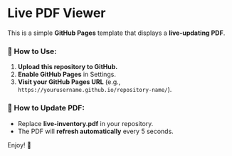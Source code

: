 # Live PDF Viewer

This is a simple **GitHub Pages** template that displays a **live-updating PDF**.

### 🚀 How to Use:
1. **Upload this repository to GitHub.**
2. **Enable GitHub Pages** in Settings.
3. **Visit your GitHub Pages URL** (e.g., `https://yourusername.github.io/repository-name/`).

### 📝 How to Update PDF:
- Replace **live-inventory.pdf** in your repository.
- The PDF will **refresh automatically** every 5 seconds.

Enjoy! 🎉
